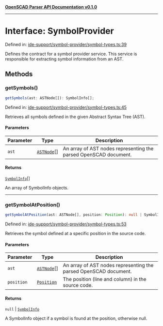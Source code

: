 [**OpenSCAD Parser API Documentation v0.1.0**](../README.md)

***

# Interface: SymbolProvider

Defined in: [ide-support/symbol-provider/symbol-types.ts:39](https://github.com/holistic-stack/openscad-tree-sitter/blob/57470856b239e8ae819e2b2fa40ff65d8c04912f/packages/openscad-parser/src/lib/ide-support/symbol-provider/symbol-types.ts#L39)

Defines the contract for a symbol provider service.
This service is responsible for extracting symbol information from an AST.

## Methods

### getSymbols()

```ts
getSymbols(ast: ASTNode[]): SymbolInfo[];
```

Defined in: [ide-support/symbol-provider/symbol-types.ts:45](https://github.com/holistic-stack/openscad-tree-sitter/blob/57470856b239e8ae819e2b2fa40ff65d8c04912f/packages/openscad-parser/src/lib/ide-support/symbol-provider/symbol-types.ts#L45)

Retrieves all symbols defined in the given Abstract Syntax Tree (AST).

#### Parameters

| Parameter | Type | Description |
| ------ | ------ | ------ |
| `ast` | [`ASTNode`](../type-aliases/ASTNode.md)[] | An array of AST nodes representing the parsed OpenSCAD document. |

#### Returns

[`SymbolInfo`](SymbolInfo.md)[]

An array of SymbolInfo objects.

***

### getSymbolAtPosition()

```ts
getSymbolAtPosition(ast: ASTNode[], position: Position): null | SymbolInfo;
```

Defined in: [ide-support/symbol-provider/symbol-types.ts:53](https://github.com/holistic-stack/openscad-tree-sitter/blob/57470856b239e8ae819e2b2fa40ff65d8c04912f/packages/openscad-parser/src/lib/ide-support/symbol-provider/symbol-types.ts#L53)

Retrieves the symbol defined at a specific position in the source code.

#### Parameters

| Parameter | Type | Description |
| ------ | ------ | ------ |
| `ast` | [`ASTNode`](../type-aliases/ASTNode.md)[] | An array of AST nodes representing the parsed OpenSCAD document. |
| `position` | [`Position`](Position.md) | The position (line and column) in the source code. |

#### Returns

`null` \| [`SymbolInfo`](SymbolInfo.md)

A SymbolInfo object if a symbol is found at the position, otherwise null.
